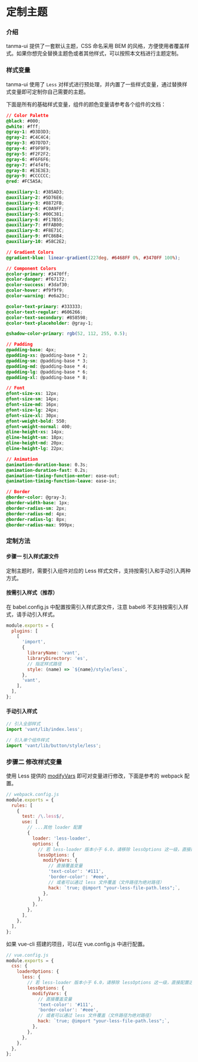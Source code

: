 # 定制主题

### 介绍

tanma-ui 提供了一套默认主题，CSS 命名采用 BEM 的风格，方便使用者覆盖样式。如果你想完全替换主题色或者其他样式，可以按照本文档进行主题定制。

### 样式变量

tanma-ui 使用了 `Less` 对样式进行预处理，并内置了一些样式变量，通过替换样式变量即可定制你自己需要的主题。

下面是所有的基础样式变量，组件的颜色变量请参考各个组件的文档：

```CSS
// Color Palette
@black: #000;
@white: #fff;
@gray-1: #D3D3D3;
@gray-2: #C4C4C4;
@gray-3: #D7D7D7;
@gray-4: #F9F9F9;
@gray-5: #F2F2F2;
@gray-6: #F6F6F6;
@gray-7: #f4f4f6;
@gray-8: #E3E3E3;
@gray-9: #CCCCCC;
@red: #FC5A5A;

@auxiliary-1: #385AD3;
@auxiliary-2: #5D76E6;
@auxiliary-3: #8872FB;
@auxiliary-4: #C0A9FF;
@auxiliary-5: #00C381;
@auxiliary-6: #F17B55;
@auxiliary-7: #FFAB00;
@auxiliary-8: #F8E71C;
@auxiliary-9: #FC86B4;
@auxiliary-10: #58C2E2;

// Gradient Colors
@gradient-blue: linear-gradient(227deg, #6468FF 0%, #3470FF 100%);

// Component Colors
@color-primary: #3470ff;
@color-danger: #f67172;
@color-success: #3daf30;
@color-hover: #f9f9f9;
@color-warning: #e6a23c;

@color-text-primary: #333333;
@color-text-regular: #606266;
@color-text-secondary: #858598;
@color-text-placeholder: @gray-1;

@shadow-color-primary: rgb(52, 112, 255, 0.5);

// Padding
@padding-base: 4px;
@padding-xs: @padding-base * 2;
@padding-sm: @padding-base * 3;
@padding-md: @padding-base * 4;
@padding-lg: @padding-base * 6;
@padding-xl: @padding-base * 8;

// Font
@font-size-xs: 12px;
@font-size-sm: 14px;
@font-size-md: 16px;
@font-size-lg: 24px;
@font-size-xl: 30px;
@font-weight-bold: 550;
@font-weight-normal: 400;
@line-height-xs: 14px;
@line-height-sm: 18px;
@line-height-md: 20px;
@line-height-lg: 22px;

// Animation
@animation-duration-base: 0.3s;
@animation-duration-fast: 0.2s;
@animation-timing-function-enter: ease-out;
@animation-timing-function-leave: ease-in;

// Border
@border-color: @gray-3;
@border-width-base: 1px;
@border-radius-sm: 2px;
@border-radius-md: 4px;
@border-radius-lg: 8px;
@border-radius-max: 999px;
```

### 定制方法

#### 步骤一 引入样式源文件

定制主题时，需要引入组件对应的 Less 样式文件，支持按需引入和手动引入两种方式。

#### 按需引入样式（推荐）

在 babel.config.js 中配置按需引入样式源文件，注意 babel6 不支持按需引入样式，请手动引入样式。

```js
module.exports = {
  plugins: [
    [
      'import',
      {
        libraryName: 'vant',
        libraryDirectory: 'es',
        // 指定样式路径
        style: (name) => `${name}/style/less`,
      },
      'vant',
    ],
  ],
};
```

#### 手动引入样式

```js
// 引入全部样式
import 'vant/lib/index.less';

// 引入单个组件样式
import 'vant/lib/button/style/less';
```

### 步骤二 修改样式变量

使用 Less 提供的 [modifyVars](https://lesscss.org/usage/#using-less-in-the-browser-modify-variables) 即可对变量进行修改，下面是参考的 webpack 配置。

```js
// webpack.config.js
module.exports = {
  rules: [
    {
      test: /\.less$/,
      use: [
        // ...其他 loader 配置
        {
          loader: 'less-loader',
          options: {
            // 若 less-loader 版本小于 6.0，请移除 lessOptions 这一级，直接配置选项。
            lessOptions: {
              modifyVars: {
                // 直接覆盖变量
                'text-color': '#111',
                'border-color': '#eee',
                // 或者可以通过 less 文件覆盖（文件路径为绝对路径）
                hack: `true; @import "your-less-file-path.less";`,
              },
            },
          },
        },
      ],
    },
  ],
};
```

如果 vue-cli 搭建的项目，可以在 vue.config.js 中进行配置。

```js
// vue.config.js
module.exports = {
  css: {
    loaderOptions: {
      less: {
        // 若 less-loader 版本小于 6.0，请移除 lessOptions 这一级，直接配置选项。
        lessOptions: {
          modifyVars: {
            // 直接覆盖变量
            'text-color': '#111',
            'border-color': '#eee',
            // 或者可以通过 less 文件覆盖（文件路径为绝对路径）
            hack: `true; @import "your-less-file-path.less";`,
          },
        },
      },
    },
  },
};
```